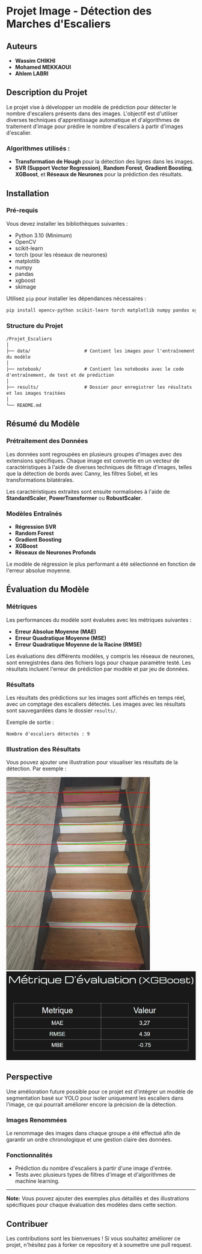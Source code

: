 
# Projet Image - Détection des Marches d'Escaliers

## Auteurs
- **Wassim CHIKHI**
- **Mohamed MEKKAOUI**
- **Ahlem LABRI**

## Description du Projet
Le projet vise à développer un modèle de prédiction pour détecter le nombre d'escaliers présents dans des images. L'objectif est d'utiliser diverses techniques d'apprentissage automatique et d'algorithmes de traitement d'image pour prédire le nombre d'escaliers à partir d'images d'escalier.

### Algorithmes utilisés :
- **Transformation de Hough** pour la détection des lignes dans les images.
- **SVR (Support Vector Regression)**, **Random Forest**, **Gradient Boosting**, **XGBoost**, et **Réseaux de Neurones** pour la prédiction des résultats.

## Installation

### Pré-requis
Vous devez installer les bibliothèques suivantes :
- Python 3.10 (Minimum)
- OpenCV
- scikit-learn
- torch (pour les réseaux de neurones)
- matplotlib
- numpy
- pandas
- xgboost
- skimage

Utilisez `pip` pour installer les dépendances nécessaires :

```bash
pip install opencv-python scikit-learn torch matplotlib numpy pandas xgboost scikit-image
```

### Structure du Projet
```
/Projet_Escaliers
│
├── data/                    # Contient les images pour l'entraînement du modèle
│
├── notebook/                # Contient les notebooks avec le code d'entraînement, de test et de prédiction
│
├── results/                 # Dossier pour enregistrer les résultats et les images traitées
│
└── README.md                       
```

## Résumé du Modèle

### Prétraitement des Données
Les données sont regroupées en plusieurs groupes d'images avec des extensions spécifiques. Chaque image est convertie en un vecteur de caractéristiques à l'aide de diverses techniques de filtrage d'images, telles que la détection de bords avec Canny, les filtres Sobel, et les transformations bilatérales. 

Les caractéristiques extraites sont ensuite normalisées à l'aide de **StandardScaler**, **PowerTransformer** ou **RobustScaler**.

### Modèles Entraînés
- **Régression SVR**
- **Random Forest**
- **Gradient Boosting**
- **XGBoost**
- **Réseaux de Neurones Profonds**

Le modèle de régression le plus performant a été sélectionné en fonction de l'erreur absolue moyenne.

## Évaluation du Modèle

### Métriques
Les performances du modèle sont évaluées avec les métriques suivantes :
- **Erreur Absolue Moyenne (MAE)**
- **Erreur Quadratique Moyenne (MSE)**
- **Erreur Quadratique Moyenne de la Racine (RMSE)**

Les évaluations des différents modèles, y compris les réseaux de neurones, sont enregistrées dans des fichiers logs pour chaque paramètre testé. Les résultats incluent l'erreur de prédiction par modèle et par jeu de données.

### Résultats
Les résultats des prédictions sur les images sont affichés en temps réel, avec un comptage des escaliers détectés. Les images avec les résultats sont sauvegardées dans le dossier `results/`.

Exemple de sortie :

```
Nombre d'escaliers détectés : 9
```

### Illustration des Résultats
Vous pouvez ajouter une illustration pour visualiser les résultats de la détection. Par exemple :

![Résultats Détection Escaliers](results/stair_detection_result.jpg)
![alt text](image.png)

## Perspective
Une amélioration future possible pour ce projet est d'intégrer un modèle de segmentation basé sur YOLO pour isoler uniquement les escaliers dans l'image, ce qui pourrait améliorer encore la précision de la détection.

### Images Renommées
Le renommage des images dans chaque groupe a été effectué afin de garantir un ordre chronologique et une gestion claire des données.


### Fonctionnalités
- Prédiction du nombre d'escaliers à partir d'une image d'entrée.
- Tests avec plusieurs types de filtres d'image et d'algorithmes de machine learning.

---

**Note:** Vous pouvez ajouter des exemples plus détaillés et des illustrations spécifiques pour chaque évaluation des modèles dans cette section.

## Contribuer
Les contributions sont les bienvenues ! Si vous souhaitez améliorer ce projet, n'hésitez pas à forker ce repository et à soumettre une pull request.

